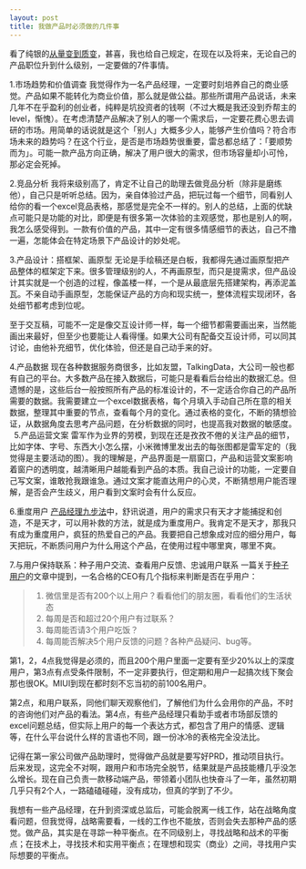 ```yaml
---
layout: post
title: 我做产品时必须做的几件事
---
```


看了纯银的[从量变到质变][1]，甚喜，我也给自己规定，在现在以及将来，无论自己的产品职位升到什么级别，一定要做的7件事情。

1.市场趋势和价值调查
我觉得作为一名产品经理，一定要时刻培养自己的商业感觉。产品如果不能转化为商业价值，那么就是做公益。那些所谓用产品说话，未来几年不在乎盈利的创业者，纯粹是坑投资者的钱啊（不过大概是我还没到乔帮主的level，惭愧）。在考虑清楚产品解决了别人的哪一个需求后，一定要花费心思去调研的市场。用简单的话说就是这个「别人」大概多少人，能够产生价值吗？符合市场未来的趋势吗？在这个行业，是否是市场趋势很重要，雷总都总结了：「要顺势而为」。可能一款产品方向正确，解决了用户很大的需求，但市场容量却小可怜，那必定会死掉。

2.竞品分析
我将来级别高了，肯定不让自己的助理去做竞品分析（除非是磨练他），自己只是听听总结。因为，亲自体验过产品，把玩过每一个细节，同看别人给你的看一个excel竞品表格，那感觉是完全不一样的。别人的总结，上面的优缺点可能只是功能的对比，即便是有很多第一次体验的主观感觉，那也是别人的啊，我怎么感受得到。一款有价值的产品，其中一定有很多情感细节的表达，自己不撸一遍，怎能体会在特定场景下产品设计的妙处呢。

3.产品设计：搭框架、画原型
无论是手绘稿还是白板，我都得先通过画原型把产品整体的框架定下来。很多管理级别的人，不再画原型，而只是提需求，但产品设计其实就是一个创造的过程，像盖楼一样，一个是从最底层先搭建架构，再添泥盖瓦。不亲自动手画原型，怎能保证产品的方向和现实统一，整体流程实现闭环，各处细节都考虑到位呢。

至于交互稿，可能不一定是像交互设计师一样，每一个细节都需要画出来，当然能画出来最好，但至少也要能让人看得懂。如果大公司有配备交互设计师，可以同其讨论，由他补充细节，优化体验，但还是自己动手来的好。

4.产品数据
现在各种数据服务商很多，比如友盟，TalkingData，大公司一般也都有自己的平台。大多数产品在接入数据后，可能只是看看后台给出的数据汇总。但遗憾的是，这些后台一般按照所有产品的标准设计的，不一定适合你自己的产品所需要的数据。我需要建立一个excel数据表格，每个月填入手动自己所在意的相关数据，整理其中重要的节点，查看每个月的变化。通过表格的变化，不断的猜想验证，从数据角度去思考产品问题，在分析数据的同时，也提高我对数据的敏感度。
 
5.产品运营文案
雷军作为业界的劳模，到现在还是孜孜不倦的关注产品的细节，比如字体、字号、东西大小怎么摆，小米微博里发出去的每张图都是雷军定的（我觉得是主要活动的图）。我的理解是，产品界面是一扇窗口，产品和运营文案影响着窗户的透明度，越清晰用户越能看到产品的本质。我自己设计的功能，一定要自己写文案，谁敢抢我跟谁急。通过文案才能直达用户的心灵，不断猜想用户能否理解，是否会产生歧义，用户看到文案时会有什么反应。

6.重度用户
[产品经理九步法][2]中，舒讯说道，用户的需求只有天才才能捕捉和创造，不是天才，可以用补救的方法，就是成为重度用户。我肯定不是天才，那我只有成为重度用户，疯狂的热爱自己的产品。我要把自己想象成对应的细分用户，每天把玩，不断质问用户为什么用这个产品，在使用过程中哪里爽，哪里不爽。

7.与用户保持联系：种子用户交流、查看用户反馈、忠诚用户联系
一篇关于[种子用户][3]的文章中提到，一名合格的CEO有几个指标来判断是否在乎用户：
> 1. 微信里是否有200个以上用户？看看他们的朋友圈，看看他们的生活状态
> 2. 每周是否和超过20个用户有过联系？
> 3. 每周能否请3个用户吃饭？
> 4. 每周能否解决5个用户反馈的问题？各种产品疑问、bug等。

第1，2，4点我觉得是必须的，而且200个用户里面一定要有至少20%以上的深度用户，第3点有点受条件限制，不一定非要执行，但定期和用户一起搞次线下聚会那也很OK。MIUI到现在都时刻不忘当初的前100名用户。

第2点，和用户联系，同他们聊天观察他们，了解他们为什么会用你的产品，不时的咨询他们对产品的看法。第4点，有些产品经理只看助手或者市场部反馈的excel问题总结，但实际上用户的每一个表达方式，都包含了用户的情感、逻辑等，在什么平台说什么样的言语也不同，跟一份冰冷的表格完全没法比。

记得在第一家公司做产品助理时，觉得做产品就是要写好PRD，推动项目执行。后来发现，这完全不对啊，跟用户和市场完全脱节，结果就是产品技能槽几乎没怎么增长。现在自己负责一款移动端产品，带领着小团队也快奋斗了一年，虽然初期几乎只有2个人，一路磕磕碰碰，没有成功，但真的学到了不少。

我想有一些产品经理，在升到资深或总监后，可能会脱离一线工作，站在战略角度看问题，但我觉得，战略需要看，一线的工作也不能放，否则会失去那种产品的感觉。做产品，其实是在寻踪一种平衡点。在不同级别上，寻找战略和战术的平衡点；在技术上，寻找技术和实用平衡点；在理想和现实（商业）之间，寻找用户实际想要的平衡点。

[1]:	http://www.jianshu.com/p/a9de8d4541a0
[2]:	http://blog.jobbole.com/31888/
[3]:	http://36kr.com/p/532701.html
